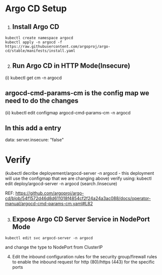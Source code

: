 # Argo CD Setup

1) ## Install Argo CD

```
kubectl create namespace argocd
kubectl apply -n argocd -f https://raw.githubusercontent.com/argoproj/argo-cd/stable/manifests/install.yaml
```

2) ## Run Argo CD in HTTP Mode(Insecure)
  (i) kubectl get cm -n argocd

## argocd-cmd-params-cm is the config map we need to do the changes
 (ii) kubectl edit configmap argocd-cmd-params-cm -n argocd

## In this add a entry
data:
  server.insecure: "false"

# Verify
(kubectl decribe deployement/argocd-server -n argocd - this deployment will use the configmap that we are changing above)
verify using: kubectl edit deploy/argocd-server -n argocd (search /insecure)

REF: https://github.com/argoproj/argo-cd/blob/54f1572d46d8d611018f4854cf2f24a24a3ac088/docs/operator-manual/argocd-cmd-params-cm.yaml#L82

3) ## Expose Argo CD Server Service in NodePort Mode

```
kubectl edit svc argocd-server -n argocd
```

and change the type to NodePort from ClusterIP

4) Edit the inbound configuration rules for the security group/firewall rules to enable the inbound request for http (80)/https (443) for the specific ports

